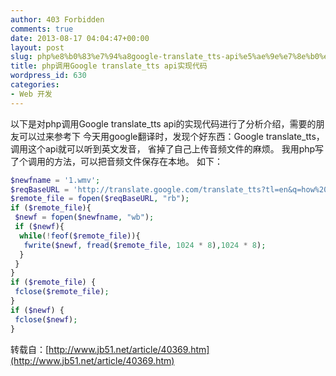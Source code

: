```yaml
---
author: 403 Forbidden
comments: true
date: 2013-08-17 04:04:47+00:00
layout: post
slug: php%e8%b0%83%e7%94%a8google-translate_tts-api%e5%ae%9e%e7%8e%b0%e4%bb%a3%e7%a0%81
title: php调用Google translate_tts api实现代码
wordpress_id: 630
categories:
- Web 开发
---
```

以下是对php调用Google translate_tts api的实现代码进行了分析介绍，需要的朋友可以过来参考下
今天用google翻译时，发现个好东西：Google translate_tts，调用这个api就可以听到英文发音，
省掉了自己上传音频文件的麻烦。
我用php写了个调用的方法，可以把音频文件保存在本地。
如下：
```php
$newfname = '1.wmv';
$reqBaseURL = 'http://translate.google.com/translate_tts?tl=en&q=how%20do%20you%20do';
$remote_file = fopen($reqBaseURL, "rb");
if ($remote_file){
 $newf = fopen($newfname, "wb");
 if ($newf){
  while(!feof($remote_file)){
   fwrite($newf, fread($remote_file, 1024 * 8),1024 * 8);
  }
 }
}
if ($remote_file) {
 fclose($remote_file);
}
if ($newf) {
 fclose($newf);
}

```


转载自：[http://www.jb51.net/article/40369.htm](http://www.jb51.net/article/40369.htm)
